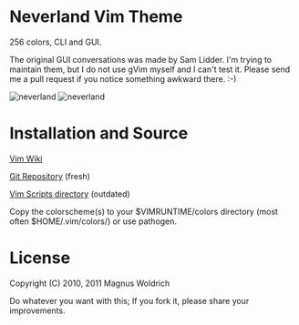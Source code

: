 Neverland Vim Theme
====================

256 colors, CLI and GUI.

The original GUI conversations was made by Sam Lidder. I'm trying to maintain
them, but I do not use gVim myself and I can't test it. Please send me a pull
request if you notice something awkward there. :-)

![neverland](http://devel.japh.se/neverland-vim-theme/perl_viml.png)
![neverland](http://devel.japh.se/neverland-vim-theme/n900.png)

Installation and Source
============

[Vim Wiki](http://vim.wikia.com/wiki/Neverland_Vim_Theme "Vim Wiki")

[Git Repository](http://github.com/trapd00r/neverland-vim-theme "Git Repository") (fresh)

[Vim Scripts directory](http://www.vim.org/scripts/script.php?script_id=3397 "Vim Script directory") (outdated)

Copy the colorscheme(s) to your $VIMRUNTIME/colors directory (most often
$HOME/.vim/colors/) or use pathogen.

License
=======
Copyright (C) 2010, 2011 Magnus Woldrich

Do whatever you want with this; If you fork it, please share your improvements.

